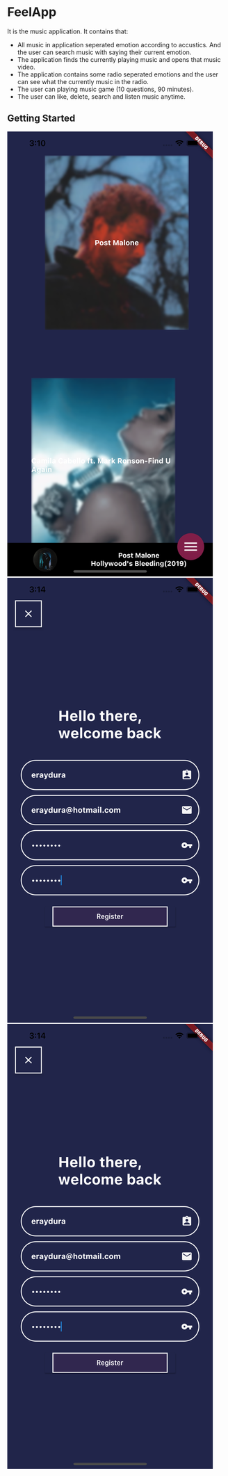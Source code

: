 # FeelApp

It is the music application. It contains that:
- All music in application seperated emotion according to accustics. And the user can search music with saying their current emotion.
- The application finds the currently playing music and opens that music video.
- The application contains some radio seperated emotions and the user can see what the currently music in the radio.
- The user can playing music game (10 questions, 90 minutes).
- The user can like, delete, search and listen music anytime.

## Getting Started

![alt-text-1](views/login.png "title-1") ![alt-text-2](views/create.png "title-2") ![alt-text-3](views/create.png "title-3") 
